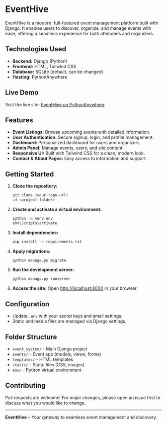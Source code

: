 # EventHive

EventHive is a modern, full-featured event management platform built with Django. It enables users to discover, organize, and manage events with ease, offering a seamless experience for both attendees and organizers.

## Technologies Used
- **Backend:** Django (Python)
- **Frontend:** HTML, Tailwind CSS
- **Database:** SQLite (default, can be changed)
- **Hosting:** PythonAnywhere

## Live Demo
Visit the live site: [EventHive on PythonAnywhere](http://talhaameeroffical.pythonanywhere.com)

## Features
- **Event Listings:** Browse upcoming events with detailed information.
- **User Authentication:** Secure signup, login, and profile management.
- **Dashboard:** Personalized dashboard for users and organizers.
- **Admin Panel:** Manage events, users, and site content.
- **Responsive UI:** Built with Tailwind CSS for a clean, modern look.
- **Contact & About Pages:** Easy access to information and support.

## Getting Started
1. **Clone the repository:**
   ```sh
   git clone <your-repo-url>
   cd <project-folder>
   ```
2. **Create and activate a virtual environment:**
   ```sh
   python -m venv env
   env\Scripts\activate
   ```
3. **Install dependencies:**
   ```sh
   pip install -r requirements.txt
   ```
4. **Apply migrations:**
   ```sh
   python manage.py migrate
   ```
5. **Run the development server:**
   ```sh
   python manage.py runserver
   ```
6. **Access the site:**
   Open [http://localhost:8000](http://localhost:8000) in your browser.

## Configuration
- Update `.env` with your secret keys and email settings.
- Static and media files are managed via Django settings.

## Folder Structure
- `event_system/` - Main Django project
- `events/` - Event app (models, views, forms)
- `templates/` - HTML templates
- `static/` - Static files (CSS, images)
- `env/` - Python virtual environment

## Contributing
Pull requests are welcome! For major changes, please open an issue first to discuss what you would like to change.

---
**EventHive** – Your gateway to seamless event management and discovery.

